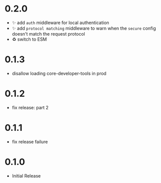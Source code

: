 # 0.2.0

 - :sparkles: add `auth` middleware for local authentication
 - :sparkles: add `protocol matching` middleware to warn when the `secure` config doesn't match the request protocol
 - :recycle: switch to ESM

# 0.1.3

 - disallow loading core-developer-tools in prod

# 0.1.2

 - fix release: part 2

# 0.1.1

 - fix release failure

# 0.1.0

 - Initial Release
